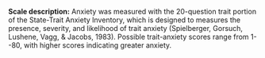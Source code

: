 **Scale description:** Anxiety was measured with the 20-question trait portion 
of the State-Trait Anxiety Inventory, which is designed to measures the 
presence, severity, and likelihood of trait anxiety (Spielberger, Gorsuch, 
Lushene, Vagg, & Jacobs, 1983). Possible trait-anxiety scores range from 1--80, 
with higher scores indicating greater anxiety.  

